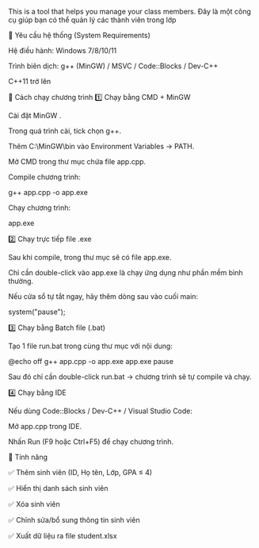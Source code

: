 This is a tool that helps you manage your class members.
Đây là một công cụ giúp bạn có thể quản lý các thành viên trong lớp 

📌 Yêu cầu hệ thống (System Requirements)

Hệ điều hành: Windows 7/8/10/11

Trình biên dịch: g++ (MinGW) / MSVC / Code::Blocks / Dev-C++

C++11 trở lên

🚀 Cách chạy chương trình
1️⃣ Chạy bằng CMD + MinGW

Cài đặt MinGW
.

Trong quá trình cài, tick chọn g++.

Thêm C:\MinGW\bin vào Environment Variables → PATH.

Mở CMD trong thư mục chứa file app.cpp.

Compile chương trình:

g++ app.cpp -o app.exe


Chạy chương trình:

app.exe

2️⃣ Chạy trực tiếp file .exe

Sau khi compile, trong thư mục sẽ có file app.exe.

Chỉ cần double-click vào app.exe là chạy ứng dụng như phần mềm bình thường.

Nếu cửa sổ tự tắt ngay, hãy thêm dòng sau vào cuối main:

system("pause");

3️⃣ Chạy bằng Batch file (.bat)

Tạo 1 file run.bat trong cùng thư mục với nội dung:

@echo off
g++ app.cpp -o app.exe
app.exe
pause


Sau đó chỉ cần double-click run.bat → chương trình sẽ tự compile và chạy.

4️⃣ Chạy bằng IDE

Nếu dùng Code::Blocks / Dev-C++ / Visual Studio Code:

Mở app.cpp trong IDE.

Nhấn Run (F9 hoặc Ctrl+F5) để chạy chương trình.

📝 Tính năng

✅ Thêm sinh viên (ID, Họ tên, Lớp, GPA ≤ 4)

✅ Hiển thị danh sách sinh viên

✅ Xóa sinh viên

✅ Chỉnh sửa/bổ sung thông tin sinh viên

✅ Xuất dữ liệu ra file student.xlsx